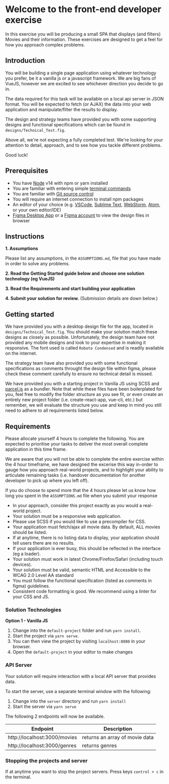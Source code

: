 # Welcome to the front-end developer exercise

In this exercise you will be producing a small SPA that displays (and filters)
Movies and their information. These exercises are designed to get a feel for how you approach complex problems.

## Introduction

You will be building a single page application using whatever technology you prefer, be it a vanilla js or a javascript framework. We are
big fans of VueJS, however we are excited to see whichever direction you decide to go in.

The data required for this task will be available on a local api server in JSON format. You will be expected to fetch
(or AJAX) the data into your web application and manipulate/filter the results to display.

The design and strategy teams have provided you with some supporting designs and functional specifications
which can be found in `designs/Technical_Test.fig`.

Above all, we're not expecting a fully completed test. We're looking for your attention to detail, approach, and to see how you tackle different problems.

Good luck!

## Prerequisites

- You have [Node](https://nodejs.org/en/) v14 with npm or yarn installed
- You are familiar with entering simple [terminal commands](http://blog.teamtreehouse.com/introduction-to-the-mac-os-x-command-line)
- You are familiar with [Git source control](https://product.hubspot.com/blog/git-and-github-tutorial-for-beginners)
- You will require an internet connection to install npm packages
- An editor of your choice (e.g. [VSCode](https://code.visualstudio.com/), [Sublime Text](https://www.sublimetext.com/), [WebStorm](https://www.jetbrains.com/webstorm/), [Atom](https://atom.io/), or your own editor/IDE)
- [Figma Desktop App](https://www.figma.com/downloads/) or a [Figma account](https://www.figma.com/) to view the design files in browser

## Instructions

**1. Assumptions**

Please list any assumptions, in the `ASSUMPTIONS.md`, file that you have made in order to solve any problems.

**2. Read the Getting Started guide below and choose one solution technology (eg VueJS)**

**3. Read the Requirements and start building your application**

**4. Submit your solution for review.** (Submission details are down below.)

## Getting started

We have provided you with a desktop design file for the app, located in `designs/Technical_Test.fig`. You should
make your solution match these designs as closely as possible. Unfortunately, the design team have not provided any
mobile designs and look to your expertise in making it responsive. The font used is called `Roboto Condensed` and is readily available on the internet.

The strategy team have also provided you with some functional specifications as comments throught the design file within figma, please check these comment carefully to ensure no technical detail is missed.

We have provided you with a starting project in Vanilla JS using SCSS and [parcel.js](https://v2.parceljs.org/) as a bundler. Note that while these files have been boilerplated for you, feel free to modify the folder structure as you see fit, or even create an entirely new project folder (i.e. create-react-app, vue-cli, etc.) but remember, we will evaluate the structure you use and keep in mind you still need to adhere to all requirements listed below.

## Requirements

Please allocate yourself 4 hours to complete the following. You are expected to prioritise your
tasks to deliver the most overall complete application in this time frame.

We are aware that you will not be able to complete the entire exercise within the 4 hour timeframe,
we have designed the excerise this way in-order to gauge how you approach real-world projects, and to highlight your ability
to articulate remaining tasks (i.e. handover documentation for another developer to pick up where you left off).

If you do choose to spend more that the 4 hours please let us know how long you spent in the `ASSUMPTIONS.md` file when you submit your response

- In your approach, consider this project exactly as you would a real-world project.
- Your solution must be a responsive web application.
- Please use SCSS if you would like to use a precompiler for CSS.
- Your application must fetch/ajax all movie data. By default, ALL movies should be listed.
- If at anytime, there is no listing data to display, your application should tell users there are no results.
- If your application is ever busy, this should be reflected in the interface (eg a loader).
- Your solution must work in latest Chrome/Firefox/Safari (including touch devices).
- Your solution must be valid, semantic HTML and Accessible to the WCAG 2.0 Level AA standard
- You must follow the functional specification (listed as comments in figma) guidelines.
- Consistent code formatting is good. We recommend using a linter for your CSS and JS.

### Solution Technologies

**Option 1 - Vanilla JS**

1. Change into the `default-project` folder and run `yarn install`.
1. Start the project via `yarn serve`.
1. You can then view the project by visiting `localhost:8080` in your browser.
1. Open the `default-project` in your editor to make changes

### API Server

Your solution will require interaction with a local API server that provides data.

To start the server, use a separate terminal window with the following:

1. Change into the `server` directory and run `yarn install`
1. Start the server via `yarn serve`

The following 2 endpoints will now be available.

| Endpoint                     | Description                    |
| ---------------------------- | ------------------------------ |
| http://localhost:3000/movies | returns an array of movie data |
| http://localhost:3000/genres | returns genres                 |

### Stopping the projects and server

If at anytime you want to stop the project servers. Press keys `control + c` in the terminal.
